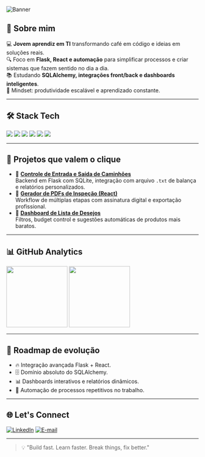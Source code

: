 <!-- Banner ou GIF futurista opcional -->
![Banner](https://capsule-render.vercel.app/api?type=waving&color=0:8A2BE2,100:00FFFF&height=200&section=header&text=Hey,%20eu%20sou%20a%20Liv!&fontSize=40&fontColor=fff&animation=fadeIn)

## 🚀 Sobre mim
💻 **Jovem aprendiz em TI** transformando café em código e ideias em soluções reais.  
🔍 Foco em **Flask, React e automação** para simplificar processos e criar sistemas que fazem sentido no dia a dia.  
📚 Estudando **SQLAlchemy, integrações front/back e dashboards inteligentes**.  
🎯 Mindset: produtividade escalável e aprendizado constante.

---

## 🛠 Stack Tech
<p align="left">
  <img src="https://img.shields.io/badge/Python-3776AB?style=for-the-badge&logo=python&logoColor=white"/>
  <img src="https://img.shields.io/badge/Flask-000000?style=for-the-badge&logo=flask&logoColor=white"/>
  <img src="https://img.shields.io/badge/React-20232A?style=for-the-badge&logo=react&logoColor=61DAFB"/>
  <img src="https://img.shields.io/badge/SQLite-07405E?style=for-the-badge&logo=sqlite&logoColor=white"/>
  <img src="https://img.shields.io/badge/HTML5-E34F26?style=for-the-badge&logo=html5&logoColor=white"/>
  <img src="https://img.shields.io/badge/CSS3-1572B6?style=for-the-badge&logo=css3&logoColor=white"/>
</p>

---

## 📌 Projetos que valem o clique
- 🚛 [**Controle de Entrada e Saída de Caminhões**](#)  
  Backend em Flask com SQLite, integração com arquivo `.txt` de balança e relatórios personalizados.
- 🧾 [**Gerador de PDFs de Inspeção (React)**](#)  
  Workflow de múltiplas etapas com assinatura digital e exportação profissional.
- 🎯 [**Dashboard de Lista de Desejos**](#)  
  Filtros, budget control e sugestões automáticas de produtos mais baratos.

---

## 📊 GitHub Analytics
<p align="left">
  <img height="160em" src="https://github-readme-stats.vercel.app/api?username=SEU-USUARIO&show_icons=true&theme=tokyonight" />
  <img height="160em" src="https://github-readme-stats.vercel.app/api/top-langs/?username=SEU-USUARIO&layout=compact&theme=tokyonight" />
</p>

---

## 🧠 Roadmap de evolução
- 🔥 Integração avançada Flask + React.
- 🗄️ Domínio absoluto do SQLAlchemy.
- 📊 Dashboards interativos e relatórios dinâmicos.
- 🤖 Automação de processos repetitivos no trabalho.

---

## 🌐 Let's Connect
[![LinkedIn](https://img.shields.io/badge/LinkedIn-0A66C2?style=for-the-badge&logo=linkedin&logoColor=white)](https://www.linkedin.com/in/SEU-LINKEDIN)
[![E-mail](https://img.shields.io/badge/Gmail-D14836?style=for-the-badge&logo=gmail&logoColor=white)](mailto:liviamorenodebrito@gmail.com)

---

> 💡 "Build fast. Learn faster. Break things, fix better."
